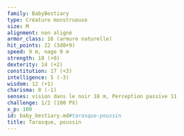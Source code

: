 ```yaml
---
family: BabyBestiary
type: Créature monstrueuse
size: M
alignment: non aligné
armor_class: 16 (armure naturelle)
hit_points: 22 (3d8+9)
speed: 9 m, nage 9 m
strength: 10 (+0)
dexterity: 14 (+2)
constitution: 17 (+3)
intelligence: 5 (-3)
wisdom: 12 (+1)
charisma: 8 (-1)
senses: vision dans le noir 18 m, Perception passive 11
challenge: 1/2 (100 PX)
x_p: 100
id: baby_bestiary.md#tarasque-poussin
title: Tarasque, poussin
---
```


